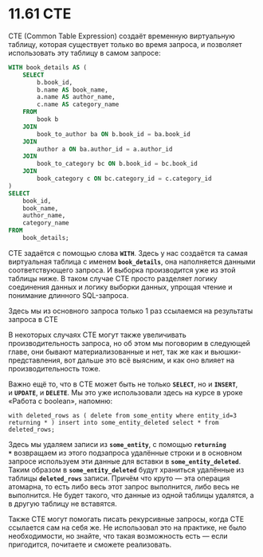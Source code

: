 # 11.61 CTE

CTE (Common Table Expression) создаёт временную виртуальную таблицу, которая существует только во время запроса, и позволяет использовать эту таблицу в самом запросе:

```sql
WITH book_details AS (
    SELECT 
        b.book_id, 
        b.name AS book_name, 
        a.name AS author_name,
        c.name AS category_name
    FROM 
        book b
    JOIN 
        book_to_author ba ON b.book_id = ba.book_id
    JOIN 
        author a ON ba.author_id = a.author_id
    JOIN 
        book_to_category bc ON b.book_id = bc.book_id
    JOIN 
        book_category c ON bc.category_id = c.category_id
)
SELECT 
    book_id, 
    book_name, 
    author_name, 
    category_name
FROM 
    book_details;
```

CTE задаётся с помощью слова **`WITH`**. Здесь у нас создаётся та самая виртуальная таблица с именем **`book_details`**, она наполняется данными соответствующего запроса. И выборка производится уже из этой таблицы ниже. В таком случае CTE просто разделяет логику соединения данных и логику выборки данных, упрощая чтение и понимание длинного SQL-запроса.

Здесь мы из основного запроса только 1 раз ссылаемся на результаты запроса в CTE

В некоторых случаях CTE могут также увеличивать производительность запроса, но об этом мы поговорим в следующей главе, они бывают материализованные и нет, так же как и вьюшки-представления, вот дальше это всё выясним, и как оно влияет на производительность тоже.

Важно ещё то, что в CTE может быть не только **`SELECT`**, но и **`INSERT`**, и **`UPDATE`**, и **`DELETE`**. Мы это уже использовали здесь на курсе в уроке «Работа с boolean», напомню:

`with deleted_rows as (
    delete from some_entity
    where entity_id=3
    returning *
)
insert into some_entity_deleted select * from deleted_rows;`

Здесь мы удаляем записи из **`some_entity`**, с помощью **`returning *`** возвращаем из этого подзапроса удалённые строки и в основном запросе используем эти данные для вставки в **`some_entity_deleted`**. Таким образом в **`some_entity_deleted`** будут храниться удалённые из таблицы **`deleted_rows`** записи. Причём что круто — эта операция атомарна, то есть либо весь этот запрос выполнится, либо весь не выполнится. Не будет такого, что данные из одной таблицы удалятся, а в другую таблицу не вставятся.

Также CTE могут помогать писать рекурсивные запросы, когда CTE ссылается сам на себя же. Не использовал это на практике, не было необходимости, но знайте, что такая возможность есть — если пригодится, почитаете и сможете реализовать.